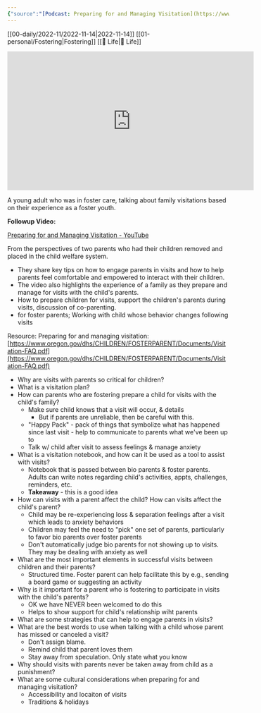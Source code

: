 ```yaml
---
{"source":"[Podcast: Preparing for and Managing Visitation](https://www.youtube.com/watch?v=N6x83KQ1Tmo)","clipped":"2022-11-14","map":"Life","dg-publish":true,"grade":2,"permalink":"/96-articles/2022-11-14-preparing-for-and-managing-visitation/","dgPassFrontmatter":true}
---
```



[[00-daily/2022-11/2022-11-14\|2022-11-14]] [[01-personal/Fostering\|Fostering]] [[📘 Life\|📘 Life]] 

<iframe width="560" height="315" src="https://www.youtube.com/embed/N6x83KQ1Tmo" title="YouTube video player" frameborder="0" allow="accelerometer; autoplay; clipboard-write; encrypted-media; gyroscope; picture-in-picture" allowfullscreen></iframe>

A young adult who was in foster care, talking about family visitations based on their experience as a foster youth.

**Followup Video:**

[Preparing for and Managing Visitation - YouTube](https://www.youtube.com/watch?v=dX1XzINXlmg)

From the perspectives of two parents who had their children removed and placed in the child welfare system.

* They share key tips on how to engage parents in visits and how to help parents feel comfortable and empowered to interact with their children.
* The video also highlights the experience of a family as they prepare and manage for visits with the child's parents.
* How to prepare children for visits, support the children's parents during visits, discussion of co-parenting.
* for foster parents; Working with child whose behavior changes following visits

Resource: Preparing for and managing visitation: [https://www.oregon.gov/dhs/CHILDREN/FOSTERPARENT/Documents/Visitation-FAQ.pdf](https://www.oregon.gov/dhs/CHILDREN/FOSTERPARENT/Documents/Visitation-FAQ.pdf)

* Why are visits with parents so critical for children?
* What is a visitation plan?
* How can parents who are fostering prepare a child for visits with the child's family?
    * Make sure child knows that a visit will occur, & details
        * But if parents are unreliable, then be careful with this.
    * "Happy Pack" - pack of things that symbolize what has happened since last visit - help to communicate to parents what we've been up to
    * Talk w/ child after visit to assess feelings & manage anxiety
* What is a visitation notebook, and how can it be used as a tool to assist with visits?
    * Notebook that is passed between bio parents & foster parents. Adults can write notes regarding child's activities, appts, challenges, reminders, etc.
    * **Takeaway** - this is a good idea
* How can visits with a parent affect the child? How can visits affect the child's parent?
    * Child may be re-experiencing loss & separation feelings after a visit which leads to anxiety behaviors
    * Children may feel the need to "pick" one set of parents, particularly to favor bio parents over foster parents
    * Don't automatically judge bio parents for not showing up to visits. They may be dealing with anxiety as well
* What are the most important elements in successful visits between children and their parents?
    * Structured time. Foster parent can help facilitate this by e.g., sending a board game or suggesting an activity
* Why is it important for a parent who is fostering to participate in visits with the child's parents?
    * OK we have NEVER been welcomed to do this
    * Helps to show support for child's relationship wiht parents
* What are some strategies that can help to engage parents in visits?
* What are the best words to use when talking with a child whose parent has missed or canceled a visit?
    * Don't assign blame.
    * Remind child that parent loves them
    * Stay away from speculation. Only state what you know
* Why should visits with parents never be taken away from child as a punishment?
* What are some cultural considerations when preparing for and managing visitation?
    * Accessibility and locaiton of visits
    * Traditions & holidays